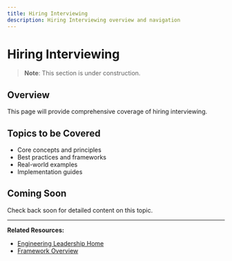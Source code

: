 ```yaml
---
title: Hiring Interviewing
description: Hiring Interviewing overview and navigation
---
```


# Hiring Interviewing

> **Note**: This section is under construction.

## Overview

This page will provide comprehensive coverage of hiring interviewing.

## Topics to be Covered

- Core concepts and principles
- Best practices and frameworks
- Real-world examples
- Implementation guides

## Coming Soon

Check back soon for detailed content on this topic.

---

**Related Resources:**
- [Engineering Leadership Home](../../engineering-leadership/)
- [Framework Overview](../../engineering-leadership/framework-index.md)
